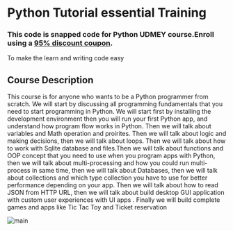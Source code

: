 # Python Tutorial essential Training
### This code is snapped code for Python UDMEY course.Enroll using a [ 95% discount coupon](https://www.udemy.com/course/python-for-complete-beginners-learn-step-by-step/?referralCode=111341B0EFC9818449BC). 
To make the learn and writing code easy


## Course Description

This course is for anyone who wants to be a Python programmer from scratch. We will  start by discussing all programming fundamentals that you need to start programming in Python. We will start first by installing the development environment then you will run your first Python app, and understand how program flow works in Python. Then we will talk about variables and Math operation and proirites. Then we will talk about logic and making decisions, then we will talk about loops. Then we will talk about  how to work with Sqlite database and files.Then we will talk about functions and OOP concept that you need to use when you program apps with Python, then we will talk about multi-processing and how you could run multi-process in same time,  then we will talk about Databases, then we will talk about collections and which type collection you have to use for better performance  depending on your app. Then we will talk about  how to read JSON from HTTP URL, then we will talk about build desktop GUI application with custom user experiences with UI apps . Finally we will build complete games and apps like  Tic Tac Toy and Ticket reservation

![main](http://attach.alruabye.net/dsa/dsa.jpg)
